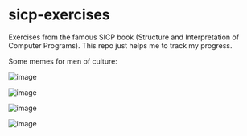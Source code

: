 # sicp-exercises
Exercises from the famous SICP book (Structure and Interpretation of Computer Programs).
This repo just helps me to track my progress.

Some memes for men of culture:

![image](https://user-images.githubusercontent.com/34133492/218250330-0123d918-1750-4338-8a91-87fc1417e404.png)

![image](https://user-images.githubusercontent.com/34133492/218250237-bdd344ce-debd-487e-acf4-63e4c40a2e8a.png)

![image](https://user-images.githubusercontent.com/34133492/218250255-e6209d95-8f64-4bf8-8add-199ca51614da.png)

![image](https://user-images.githubusercontent.com/34133492/218250341-44de1d4d-06ab-4c50-88c6-83ed7ab2471d.png)
